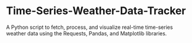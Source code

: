 # Time-Series-Weather-Data-Tracker
A Python script to fetch, process, and visualize real-time time-series weather data using the Requests, Pandas, and Matplotlib libraries.
